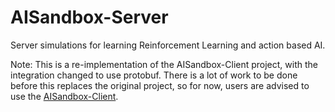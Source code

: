 # AISandbox-Server

Server simulations for learning Reinforcement Learning and action based AI.

Note: This is a re-implementation of the AISandbox-Client project, with the integration changed to use protobuf. There is a lot of work to be done before this replaces the original project, so for now, users are advised to use the [AISandbox-Client](https://github.com/graham-evans/AISandbox-Client).
